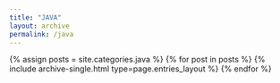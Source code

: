 ```yaml
---
title: "JAVA"
layout: archive
permalink: /java
---
```



{% assign posts = site.categories.java %}
{% for post in posts %} {% include archive-single.html type=page.entries_layout %} {% endfor %}
